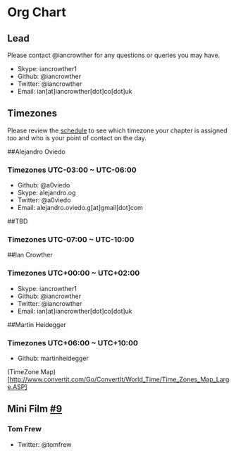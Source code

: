 # Org Chart

## Lead
Please contact @iancrowther for any questions or queries you may have.

- Skype: iancrowther1
- Github: @iancrowther
- Twitter: @iancrowther
- Email: ian[at]iancrowther[dot]co[dot]uk

## Timezones
Please review the [schedule](https://github.com/nodeschool/international-day/blob/2015/international-nodeschool-schedule.csv) to see which timezone your chapter is assigned too and who is your point of contact on the day.

##Alejandro Oviedo
### Timezones UTC-03:00 ~ UTC-06:00
- Github: @a0viedo
- Skype: alejandro.og
- Twitter: @a0viedo
- Email: alejandro.oviedo.g[at]gmail[dot]com

##TBD
### Timezones UTC-07:00 ~ UTC-10:00

##Ian Crowther
### Timezones UTC+00:00 ~ UTC+02:00
- Skype: iancrowther1
- Github: @iancrowther
- Twitter: @iancrowther
- Email: ian[at]iancrowther[dot]co[dot]uk

##Martin Heidegger
### Timezones UTC+06:00 ~ UTC+10:00
- Github: martinheidegger

(TimeZone Map)[http://www.convertit.com/Go/ConvertIt/World_Time/Time_Zones_Map_Large.ASP]

## Mini Film [#9](http://github.com/nodeschool/international-day/issues/9)
### Tom Frew
- Twitter: @tomfrew
